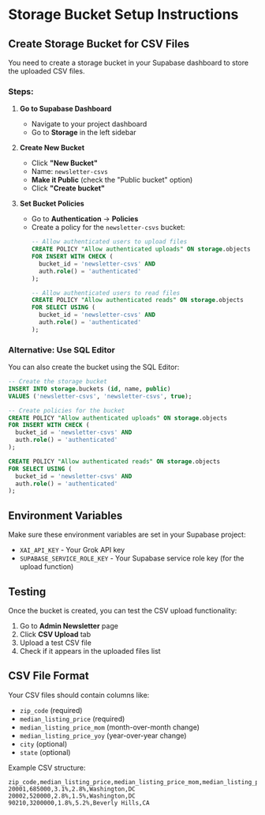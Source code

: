 # Storage Bucket Setup Instructions

## Create Storage Bucket for CSV Files

You need to create a storage bucket in your Supabase dashboard to store the uploaded CSV files.

### Steps:

1. **Go to Supabase Dashboard**
   - Navigate to your project dashboard
   - Go to **Storage** in the left sidebar

2. **Create New Bucket**
   - Click **"New Bucket"**
   - Name: `newsletter-csvs`
   - **Make it Public** (check the "Public bucket" option)
   - Click **"Create bucket"**

3. **Set Bucket Policies**
   - Go to **Authentication** → **Policies**
   - Create a policy for the `newsletter-csvs` bucket:
     ```sql
     -- Allow authenticated users to upload files
     CREATE POLICY "Allow authenticated uploads" ON storage.objects
     FOR INSERT WITH CHECK (
       bucket_id = 'newsletter-csvs' AND 
       auth.role() = 'authenticated'
     );

     -- Allow authenticated users to read files
     CREATE POLICY "Allow authenticated reads" ON storage.objects
     FOR SELECT USING (
       bucket_id = 'newsletter-csvs' AND 
       auth.role() = 'authenticated'
     );
     ```

### Alternative: Use SQL Editor

You can also create the bucket using the SQL Editor:

```sql
-- Create the storage bucket
INSERT INTO storage.buckets (id, name, public)
VALUES ('newsletter-csvs', 'newsletter-csvs', true);

-- Create policies for the bucket
CREATE POLICY "Allow authenticated uploads" ON storage.objects
FOR INSERT WITH CHECK (
  bucket_id = 'newsletter-csvs' AND 
  auth.role() = 'authenticated'
);

CREATE POLICY "Allow authenticated reads" ON storage.objects
FOR SELECT USING (
  bucket_id = 'newsletter-csvs' AND 
  auth.role() = 'authenticated'
);
```

## Environment Variables

Make sure these environment variables are set in your Supabase project:

- `XAI_API_KEY` - Your Grok API key
- `SUPABASE_SERVICE_ROLE_KEY` - Your Supabase service role key (for the upload function)

## Testing

Once the bucket is created, you can test the CSV upload functionality:

1. Go to **Admin Newsletter** page
2. Click **CSV Upload** tab
3. Upload a test CSV file
4. Check if it appears in the uploaded files list

## CSV File Format

Your CSV files should contain columns like:
- `zip_code` (required)
- `median_listing_price` (required)
- `median_listing_price_mom` (month-over-month change)
- `median_listing_price_yoy` (year-over-year change)
- `city` (optional)
- `state` (optional)

Example CSV structure:
```csv
zip_code,median_listing_price,median_listing_price_mom,median_listing_price_yoy,city,state
20001,685000,3.1%,2.8%,Washington,DC
20002,520000,2.8%,1.5%,Washington,DC
90210,3200000,1.8%,5.2%,Beverly Hills,CA
```
